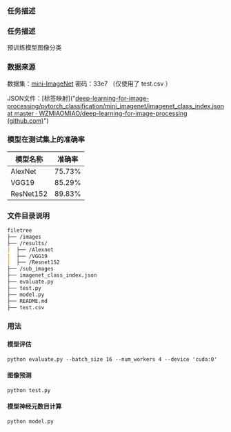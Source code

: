 ### 任务描述

### 任务描述

预训练模型图像分类

### 数据来源

数据集：[mini-ImageNet]("https://pan.baidu.com/s/1bQTtrkEgWfs_iaVRwxPF3Q#list/path=%2Fsharelink2168611027-758932909271168%2Fmini-imagenet&parentPath=%2Fsharelink2168611027-758932909271168")   密码：33e7   （仅使用了 test.csv ）

JSON文件：[标签映射]("[deep-learning-for-image-processing/pytorch_classification/mini_imagenet/imagenet_class_index.json at master · WZMIAOMIAO/deep-learning-for-image-processing (github.com)](https://github.com/WZMIAOMIAO/deep-learning-for-image-processing/blob/master/pytorch_classification/mini_imagenet/imagenet_class_index.json)")

### 模型在测试集上的准确率

| 模型名称  | 准确率 |
| --------- | ------ |
| AlexNet   | 75.73% |
| VGG19     | 85.29% |
| ResNet152 | 89.83% |

### 文件目录说明

```markdown
filetree 
├── /images
├── /results/
|  ├── /Alexnet
|  ├── /VGG19
|  ├── /Resnet152
├── /sub_images
├── imagenet_class_index.json
├── evaluate.py
├── test.py
├── model.py
├── README.md
├── test.csv
```

### 用法

#### 模型评估

```shell
python evaluate.py --batch_size 16 --num_workers 4 --device 'cuda:0'
```

#### 图像预测

```shell
python test.py 
```

#### 模型神经元数目计算

```
python model.py
```

